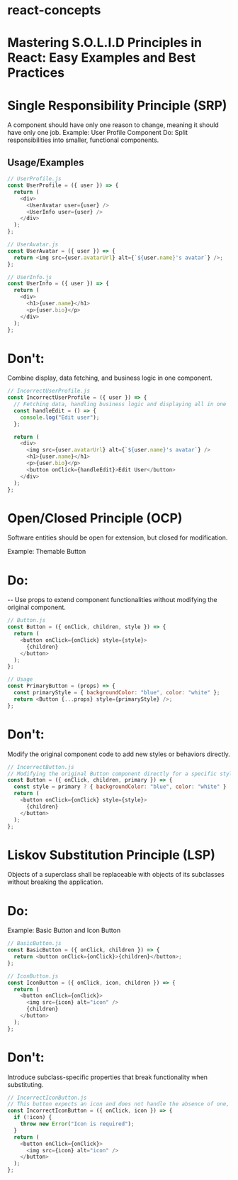 # react-concepts

# Mastering S.O.L.I.D Principles in React: Easy Examples and Best Practices

# Single Responsibility Principle (SRP)

A component should have only one reason to change, meaning it should have only one job.
Example: User Profile Component Do:
Split responsibilities into smaller, functional components.

## Usage/Examples

```javascript
// UserProfile.js
const UserProfile = ({ user }) => {
  return (
    <div>
      <UserAvatar user={user} />
      <UserInfo user={user} />
    </div>
  );
};

// UserAvatar.js
const UserAvatar = ({ user }) => {
  return <img src={user.avatarUrl} alt={`${user.name}'s avatar`} />;
};

// UserInfo.js
const UserInfo = ({ user }) => {
  return (
    <div>
      <h1>{user.name}</h1>
      <p>{user.bio}</p>
    </div>
  );
};
```

# Don't:

Combine display, data fetching, and business logic in one component.

```javascript
// IncorrectUserProfile.js
const IncorrectUserProfile = ({ user }) => {
  // Fetching data, handling business logic and displaying all in one
  const handleEdit = () => {
    console.log("Edit user");
  };

  return (
    <div>
      <img src={user.avatarUrl} alt={`${user.name}'s avatar`} />
      <h1>{user.name}</h1>
      <p>{user.bio}</p>
      <button onClick={handleEdit}>Edit User</button>
    </div>
  );
};
```

# Open/Closed Principle (OCP)

Software entities should be open for extension, but closed for modification.

Example: Themable Button

# Do:

-- Use props to extend component functionalities without modifying the original component.

```javascript
// Button.js
const Button = ({ onClick, children, style }) => {
  return (
    <button onClick={onClick} style={style}>
      {children}
    </button>
  );
};

// Usage
const PrimaryButton = (props) => {
  const primaryStyle = { backgroundColor: "blue", color: "white" };
  return <Button {...props} style={primaryStyle} />;
};
```

# Don't:

Modify the original component code to add new styles or behaviors directly.

```javascript
// IncorrectButton.js
// Modifying the original Button component directly for a specific style
const Button = ({ onClick, children, primary }) => {
  const style = primary ? { backgroundColor: "blue", color: "white" } : null;
  return (
    <button onClick={onClick} style={style}>
      {children}
    </button>
  );
};
```

# Liskov Substitution Principle (LSP)

Objects of a superclass shall be replaceable with objects of its subclasses without breaking the application.

# Do:

Example: Basic Button and Icon Button

```javascript
// BasicButton.js
const BasicButton = ({ onClick, children }) => {
  return <button onClick={onClick}>{children}</button>;
};

// IconButton.js
const IconButton = ({ onClick, icon, children }) => {
  return (
    <button onClick={onClick}>
      <img src={icon} alt="icon" />
      {children}
    </button>
  );
};
```

# Don't:

Introduce subclass-specific properties that break functionality when substituting.

```javascript
// IncorrectIconButton.js
// This button expects an icon and does not handle the absence of one, breaking when used as a BasicButton
const IncorrectIconButton = ({ onClick, icon }) => {
  if (!icon) {
    throw new Error("Icon is required");
  }
  return (
    <button onClick={onClick}>
      <img src={icon} alt="icon" />
    </button>
  );
};
```
